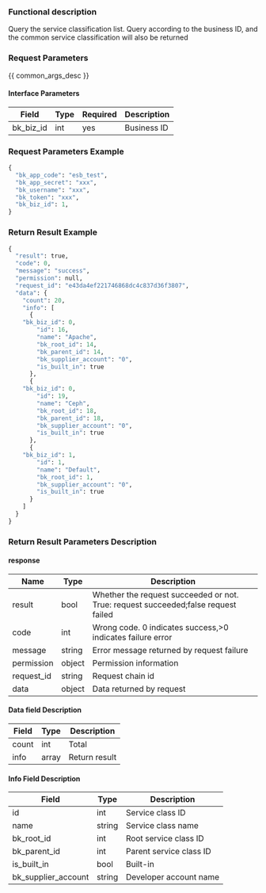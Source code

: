 ### Functional description

Query the service classification list. Query according to the business ID, and the common service classification will also be returned

### Request Parameters

{{ common_args_desc }}

#### Interface Parameters

| Field                 | Type      | Required	   | Description                 |
|----------------------|------------|--------|-----------------------|
| bk_biz_id           |  int    | yes | Business ID |

### Request Parameters Example

```python
{
  "bk_app_code": "esb_test",
  "bk_app_secret": "xxx",
  "bk_username": "xxx",
  "bk_token": "xxx",
  "bk_biz_id": 1,
}
```

### Return Result Example

```python
{
  "result": true,
  "code": 0,
  "message": "success",
  "permission": null,
  "request_id": "e43da4ef221746868dc4c837d36f3807",
  "data": {
    "count": 20,
    "info": [
      {
	"bk_biz_id": 0,
        "id": 16,
        "name": "Apache",
        "bk_root_id": 14,
        "bk_parent_id": 14,
        "bk_supplier_account": "0",
        "is_built_in": true
      },
      {
	"bk_biz_id": 0,
        "id": 19,
        "name": "Ceph",
        "bk_root_id": 18,
        "bk_parent_id": 18,
        "bk_supplier_account": "0",
        "is_built_in": true
      },
      {
	"bk_biz_id": 1,
        "id": 1,
        "name": "Default",
        "bk_root_id": 1,
        "bk_supplier_account": "0",
        "is_built_in": true
      }
    ]
  }
}
```

### Return Result Parameters Description

#### response

| Name| Type| Description|
|---|---|---|
| result | bool |Whether the request succeeded or not. True: request succeeded;false request failed|
| code | int |Wrong code. 0 indicates success,>0 indicates failure error|
| message | string |Error message returned by request failure|
| permission    |  object |Permission information    |
| request_id    |  string |Request chain id    |
| data | object |Data returned by request|

#### Data field Description

| Field| Type| Description|
|---|---|---|
|count| int| Total|
|info| array| Return result|

#### Info Field Description

| Field| Type| Description|
|---|---|---|
|id| int| Service class ID|
|name| string| Service class name|
|bk_root_id| int| Root service class ID|
|bk_parent_id| int| Parent service class ID|
|is_built_in| bool| Built-in|
|bk_supplier_account | string |Developer account name|
